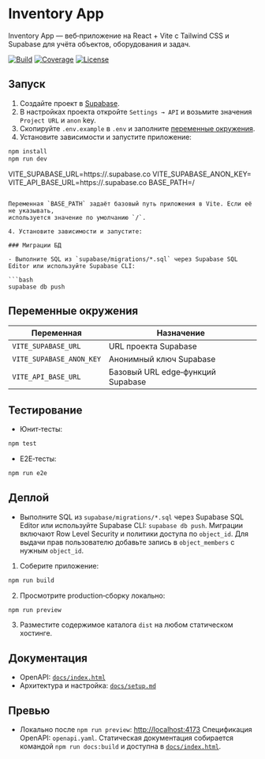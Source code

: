 # Inventory App

Inventory App — веб‑приложение на React + Vite с Tailwind CSS и Supabase для учёта объектов, оборудования и задач.

[![Build](https://github.com/devyjones991-ai/inventory-app/actions/workflows/supabase-migrate.yml/badge.svg)](https://github.com/devyjones991-ai/inventory-app/actions)
[![Coverage](https://img.shields.io/codecov/c/github/devyjones991-ai/inventory-app)](https://codecov.io/gh/devyjones991-ai/inventory-app)
[![License](https://img.shields.io/github/license/devyjones991-ai/inventory-app)](LICENSE)

## Запуск

1. Создайте проект в [Supabase](https://supabase.com/).
2. В настройках проекта откройте `Settings → API` и возьмите значения `Project URL` и `anon` key.
3. Скопируйте `.env.example` в `.env` и заполните [переменные окружения](#переменные-окружения).
4. Установите зависимости и запустите приложение:

```bash
npm install
npm run dev
```

VITE_SUPABASE_URL=https://<project-ref>.supabase.co
VITE_SUPABASE_ANON_KEY=<anon-key>
VITE_API_BASE_URL=https://<project-ref>.supabase.co
BASE_PATH=/

````

Переменная `BASE_PATH` задаёт базовый путь приложения в Vite. Если её не указывать,
используется значение по умолчанию `/`.

4. Установите зависимости и запустите:

### Миграции БД

- Выполните SQL из `supabase/migrations/*.sql` через Supabase SQL Editor или используйте Supabase CLI:

```bash
supabase db push
````

## Переменные окружения

| Переменная               | Назначение                        |
| ------------------------ | --------------------------------- |
| `VITE_SUPABASE_URL`      | URL проекта Supabase              |
| `VITE_SUPABASE_ANON_KEY` | Анонимный ключ Supabase           |
| `VITE_API_BASE_URL`      | Базовый URL edge‑функций Supabase |

## Тестирование

- Юнит‑тесты:

```bash
npm test
```

- E2E‑тесты:

```bash
npm run e2e
```

## Деплой

- Выполните SQL из `supabase/migrations/*.sql` через Supabase SQL Editor или используйте Supabase CLI: `supabase db push`.
  Миграции включают Row Level Security и политики доступа по `object_id`. Для выдачи прав пользователю добавьте запись в `object_members` с нужным `object_id`.

1. Соберите приложение:

```bash
npm run build
```

2. Просмотрите production‑сборку локально:

```bash
npm run preview
```

3. Разместите содержимое каталога `dist` на любом статическом хостинге.

## Документация

- OpenAPI: [`docs/index.html`](docs/index.html)
- Архитектура и настройка: [`docs/setup.md`](docs/setup.md)

## Превью

- Локально после `npm run preview`: [http://localhost:4173](http://localhost:4173)
  Спецификация OpenAPI: `openapi.yaml`. Статическая документация собирается командой `npm run docs:build` и доступна в [`docs/index.html`](docs/index.html).
